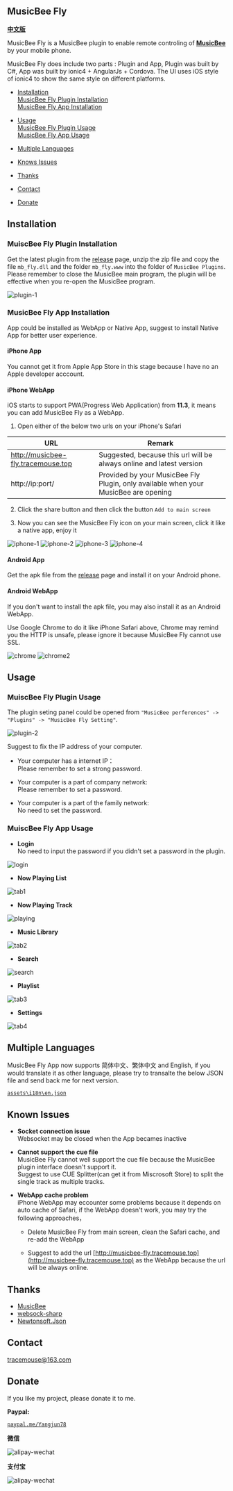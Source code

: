 ## MusicBee Fly ##

[**中文版**](README-CN.md)

MusicBee Fly is a MusicBee plugin to enable remote controling of [**MusicBee**](http://www.getmusicbee.com/) by your mobile phone.

MusicBee Fly does include two parts : Plugin and App, Plugin was built by C#, App was built by ionic4 + AngularJs + Cordova. The UI uses iOS style of ionic4 to show the same style on different platforms. 

- [Installation](#Installation)  
  [MusicBee Fly Plugin Installation](#MuiscBee-Fly-Plugin-Installation)   
  [MusicBee Fly App Installation](#MuiscBee-Fly-App-Installation)   

- [Usage](#Usage)   
  [MusicBee Fly Plugin Usage](#MuiscBee-Fly-Plugin-Usage)  
  [MusicBee Fly App Usage](#MuiscBee-Fly-App-Usage)   

- [Multiple Languages](#Multiple-Languages)

- [Knows Issues](#Knows-Issues)

- [Thanks](#Thanks)

- [Contact](#Contact)

- [Donate](#Donate)

## Installation ##

### MuiscBee Fly Plugin Installation ###

Get the latest plugin from the [release](https://github.com/tracemouse/MusicBeeFly/releases) page,
unzip the zip file and copy the file `mb_fly.dll` and the folder `mb_fly.www` into the folder of `MusicBee Plugins`.
Please remember to close the MusicBee main program, the plugin will be effective when you re-open the MusicBee program. 

![plugin-1](https://tracemouse.github.io/MusicBeeFly/docs/plugin-1.png)

### MusicBee Fly App Installation ###

App could be installed as WebApp or Native App, suggest to install Native App for better user experience.

#### iPhone App ####

You cannot get it from Apple App Store in this stage because I have no an Apple developer acccount.

#### iPhone WebApp ####

iOS starts to support PWA(Progress Web Application) from **11.3**, it means you can add MusicBee Fly as a WebApp.  
 
1) Open either of the below two urls on your iPhone's Safari

URL  | Remark
 ---- | -----  
http://musicbee-fly.tracemouse.top  |  Suggested, because this url will be always online and latest version
http://ip:port/  |  Provided by your MusicBee Fly Plugin, only available when your MusicBee are opening

2) Click the share button and then click the button `Add to main screen`

3) Now you can see the MusicBee Fly icon on your main screen, click it like a native app, enjoy it

![iphone-1](https://tracemouse.github.io/MusicBeeFly/docs/iphone-1.png)
![iphone-2](https://tracemouse.github.io/MusicBeeFly/docs/iphone-2.png)
![iphone-3](https://tracemouse.github.io/MusicBeeFly/docs/iphone-3.png)
![iphone-4](https://tracemouse.github.io/MusicBeeFly/docs/iphone-4.png)

#### Android App ####

Get the apk file from the [release](https://github.com/tracemouse/MusicBeeFly/releases) page and install it on your Android phone.

#### Android WebApp ####

If you don't want to install the apk file, you may also install it as an Android WebApp. 

Use Google Chrome to do it like iPhone Safari above, Chrome may remind you the HTTP is unsafe, please ignore it because MusicBee Fly cannot use SSL.

![chrome](https://tracemouse.github.io/MusicBeeFly/docs/chrome.png)
![chrome2](https://tracemouse.github.io/MusicBeeFly/docs/chrome-2.png)

## Usage ##

### MuiscBee Fly Plugin Usage ###

The plugin seting panel could be opened from `"MusicBee perferences" -> "Plugins" -> "MusicBee Fly Setting"`. 

![plugin-2](https://tracemouse.github.io/MusicBeeFly/docs/plugin-2.png)

Suggest to fix the IP address of your computer.

- Your computer has a internet IP：  
Please remember to set a strong password.

- Your computer is a part of company network:  
Please remember to set a password.

- Your computer is a part of the family network:   
No need to set the password.

### MuiscBee Fly App Usage ###

- **Login**  
No need to input the password if you didn't set a password in the plugin.

![login](https://tracemouse.github.io/MusicBeeFly/docs/login.png)

- **Now Playing List**  

![tab1](https://tracemouse.github.io/MusicBeeFly/docs/tab1.png)

- **Now Playing Track**

![playing](https://tracemouse.github.io/MusicBeeFly/docs/playing.png)

- **Music Library**  

![tab2](https://tracemouse.github.io/MusicBeeFly/docs/tab2.png)

- **Search**  

![search](https://tracemouse.github.io/MusicBeeFly/docs/search.png)

- **Playlist**  

![tab3](https://tracemouse.github.io/MusicBeeFly/docs/tab3.png)

- **Settings**

![tab4](https://tracemouse.github.io/MusicBeeFly/docs/tab4.png)
 

## Multiple Languages ##

MusicBee Fly App now supports 简体中文、繁体中文 and English, if you would translate it as other language, please try to transalte the below JSON file and send back me for next version.

[`assets\i18n\en.json`](https://tracemouse.github.io/MusicBeeFly/assets/i18n/en.json)

## Known Issues ##

- **Socket connection issue**  
Websocket may be closed when the App becames inactive

- **Cannot support the cue file**  
MusicBee Fly cannot well support the cue file because the MusicBee plugin interface doesn't support it.    
Suggest to use CUE Splitter(can get it from Miscrosoft Store) to split the single track as multiple tracks.

- **WebApp cache problem**  
iPhone WebApp may eccounter some problems because it depends on auto cache of Safari, if the WebApp doesn't work, you may try the following approaches，  

   - Delete MusicBee Fly from main screen, clean the Safari cache, and re-add the WebApp

   - Suggest to add the url [http://musicbee-fly.tracemouse.top](http://musicbee-fly.tracemouse.top)  as the WebApp because the url will be always online.

## Thanks ##

- [MusicBee](http://www.getmusicbee.com/) 
- [websock-sharp](https://github.com/sta/websocket-sharp)
- [Newtonsoft.Json](https://github.com/JamesNK/Newtonsoft.Json)


## Contact ##

<tracemouse@163.com>

## Donate ##

If you like my project, please donate it to me.

**Paypal:**  

[`paypal.me/Yangjun78`](https://paypal.me/Yangjun78)

**微信**

![alipay-wechat](https://tracemouse.github.io/MusicBeeFly/docs/wechat.png)

**支付宝**

![alipay-wechat](https://tracemouse.github.io/MusicBeeFly/docs/alipay.png)